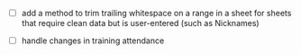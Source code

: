 - [ ] add a method to trim trailing whitespace on a range in a sheet
  for sheets that require clean data but is user-entered (such as
  Nicknames)

- [ ] handle changes in training attendance

